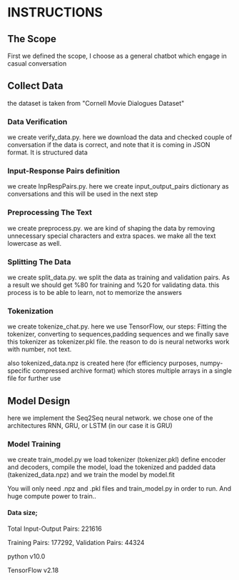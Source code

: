 # INSTRUCTIONS

## The Scope

First we defined the scope, I choose as a general chatbot which engage in casual conversation

## Collect Data

the dataset is taken from "Cornell Movie Dialogues Dataset"

### Data Verification

we create verify_data.py. here we download the data and checked couple of conversation if the data is correct, and note that it is coming in JSON format. It is structured data

### Input-Response Pairs definition

we create InpRespPairs.py. here we create input_output_pairs dictionary as conversations and this will be used in the next step

### Preprocessing The Text

we create preprocess.py. we are kind of shaping the data by removing unnecessary special characters and extra spaces. we make all the text lowercase as well.

### Splitting The Data

we create split_data.py. we split the data as training and validation pairs. As a result we should get %80 for training and %20 for validating data. this process is to be able to learn, not to memorize the answers

### Tokenization

we create tokenize_chat.py. here we use TensorFlow, our steps: Fitting the tokenizer, converting to sequences,padding sequences and we finally save this tokenizer as tokenizer.pkl file. the reason to do is neural networks work with number, not text.

also tokenized_data.npz is created here (for efficiency purposes, numpy-specific compressed archive format) which stores multiple arrays in a single file for further use

## Model Design

here we implement the Seq2Seq neural network. we chose one of the architectures RNN, GRU, or LSTM (in our case it is GRU)

### Model Training

we create train_model.py we load tokenizer (tokenizer.pkl) define encoder and decoders, compile the model, load the tokenized and padded data (takenized_data.npz) and we train the model by model.fit 


You will only need .npz and .pkl files and train_model.py in order to run. And huge compute power to train..

#### Data size; 
Total Input-Output Pairs: 221616

Training Pairs: 177292, Validation Pairs: 44324

python v10.0

TensorFlow v2.18
